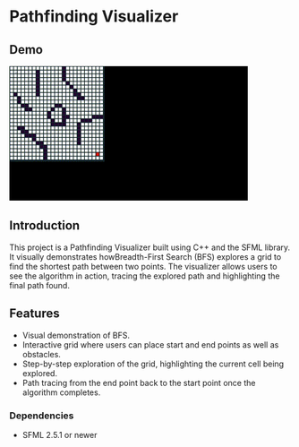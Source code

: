# Pathfinding Visualizer

## Demo
![Pathfinding Visualization](https://github.com/Reztreal/PathfindVisualizer/blob/main/gif/bfsgif.gif)

## Introduction
This project is a Pathfinding Visualizer built using C++ and the SFML library. It visually demonstrates howBreadth-First Search (BFS) explores a grid to find the shortest path between two points. The visualizer allows users to see the algorithm in action, tracing the explored path and highlighting the final path found.

## Features
- Visual demonstration of BFS.
- Interactive grid where users can place start and end points as well as obstacles.
- Step-by-step exploration of the grid, highlighting the current cell being explored.
- Path tracing from the end point back to the start point once the algorithm completes.

### Dependencies
- SFML 2.5.1 or newer
